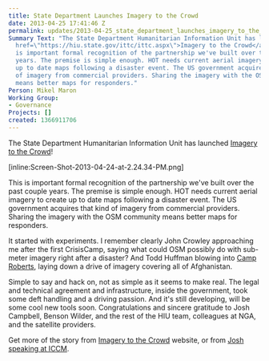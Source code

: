 ```yaml
---
title: State Department Launches Imagery to the Crowd
date: 2013-04-25 17:41:46 Z
permalink: updates/2013-04-25_state_department_launches_imagery_to_the_crowd
Summary Text: "The State Department Humanitarian Information Unit has launched <a
  href=\"https://hiu.state.gov/ittc/ittc.aspx\">Imagery to the Crowd</a>![inline:Screen-Shot-2013-04-24-at-2.24.34-PM.png]This
  is important formal recognition of the partnership we've built over the past couple
  years. The premise is simple enough. HOT needs current aerial imagery to create
  up to date maps following a disaster event. The US government acquires that kind
  of imagery from commercial providers. Sharing the imagery with the OSM community
  means better maps for responders."
Person: Mikel Maron
Working Group:
- Governance
Projects: []
created: 1366911706
---
```


The State Department Humanitarian Information Unit has launched <a href="https://hiu.state.gov/ittc/ittc.aspx">Imagery to the Crowd</a>!

[inline:Screen-Shot-2013-04-24-at-2.24.34-PM.png]

This is important formal recognition of the partnership we've built over the past couple years. The premise is simple enough. HOT needs current aerial imagery to create up to date maps following a disaster event. The US government acquires that kind of imagery from commercial providers. Sharing the imagery with the OSM community means better maps for responders.

It started with experiments. I remember clearly John Crowley approaching me after the first CrisisCamp, saying what could OSM possibly do with sub-meter imagery right after a disaster? And Todd Huffman blowing into <a href="http://brainoff.com/weblog/2009/08/10/1410">Camp Roberts</a>, laying down a drive of imagery covering all of Afghanistan.

Simple to say and hack on, not as simple as it seems to make real. The legal and technical agreement and infrastructure, inside the government, took some deft handling and a driving passion. And it's still developing, will be some cool new tools soon. Congratulations and sincere gratitude to Josh Campbell, Benson Wilder, and the rest of the HIU team, colleagues at NGA, and the satellite providers.

Get more of the story from <a href="https://hiu.state.gov/ittc/ittc.aspx">Imagery to the Crowd</a> website, or from <a href="http://www.youtube.com/watch?v=zVfDhya2FQ8">Josh speaking at ICCM</a>.

